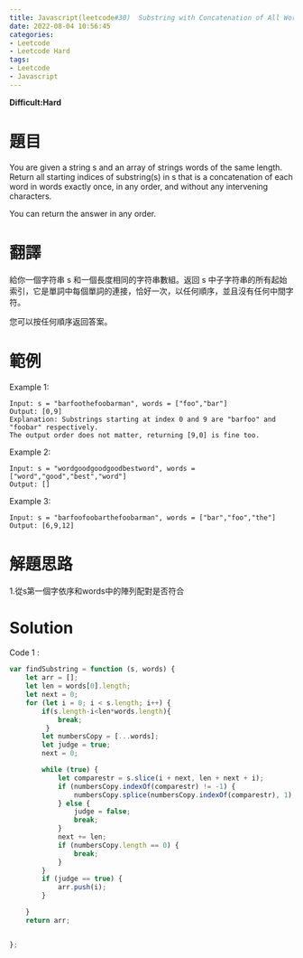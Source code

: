 ```yaml
---
title: Javascript(leetcode#30)  Substring with Concatenation of All Words
date: 2022-08-04 10:56:45
categories: 
- Leetcode
- Leetcode Hard 
tags:
- Leetcode
- Javascript
---
```


**Difficult:Hard**

# 題目
You are given a string s and an array of strings words of the same length. Return all starting indices of substring(s) in s that is a concatenation of each word in words exactly once, in any order, and without any intervening characters.

You can return the answer in any order.
<!--more-->
# 翻譯
給你一個字符串 s 和一個長度相同的字符串數組。返回 s 中子字符串的所有起始索引，它是單詞中每個單詞的連接，恰好一次，以任何順序，並且沒有任何中間字符。

您可以按任何順序返回答案。

# 範例

Example 1:
```
Input: s = "barfoothefoobarman", words = ["foo","bar"]
Output: [0,9]
Explanation: Substrings starting at index 0 and 9 are "barfoo" and "foobar" respectively.
The output order does not matter, returning [9,0] is fine too.

```

Example 2:
```
Input: s = "wordgoodgoodgoodbestword", words = ["word","good","best","word"]
Output: []

```

Example 3:
```
Input: s = "barfoofoobarthefoobarman", words = ["bar","foo","the"]
Output: [6,9,12]
```


# 解題思路
1.從s第一個字依序和words中的陣列配對是否符合

# Solution
Code 1 :
```Javascript
var findSubstring = function (s, words) {
    let arr = [];
    let len = words[0].length;
    let next = 0;
    for (let i = 0; i < s.length; i++) {
        if(s.length-i<len*words.length){
            break;
         }
        let numbersCopy = [...words];
        let judge = true;
        next = 0;

        while (true) {
            let comparestr = s.slice(i + next, len + next + i);
            if (numbersCopy.indexOf(comparestr) != -1) {
                numbersCopy.splice(numbersCopy.indexOf(comparestr), 1);
            } else {
                judge = false;
                break;
            }
            next += len;
            if (numbersCopy.length == 0) {
                break;
            }
        }
        if (judge == true) {
            arr.push(i);
        }

    }
    return arr;


};
```